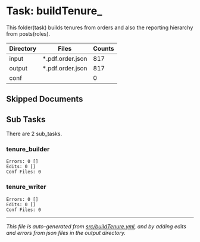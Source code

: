 # Task: buildTenure_

This folder(task) builds tenures from orders and also the reporting hierarchy from posts(roles).

| Directory    | Files                          | Counts |
|--------------|--------------------------------|--------|
| input        | *.pdf.order.json               |    817 |
| output       | *.pdf.order.json               |    817 |
| conf         |                                |      0 |

## Skipped Documents

## Sub Tasks
There are 2 sub_tasks.

### tenure_builder
    Errors: 0 []
    Edits: 0 []
    Conf Files: 0

### tenure_writer
    Errors: 0 []
    Edits: 0 []
    Conf Files: 0


---
*This file is auto-generated from [src/buildTenure.yml](src/buildTenure.yml), and by adding edits and errors from json files in the output directory.*
